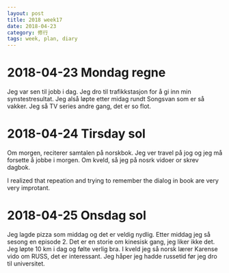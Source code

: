 ```yaml
---
layout: post
title: 2018 week17
date: 2018-04-23
category: 修行
tags: week, plan, diary
---
```

# 2018-04-23 Mondag regne

Jeg var sen til jobb i dag. Jeg dro til trafikkstasjon for å gi inn min synstestresultat.
Jeg alså løpte etter midag rundt Songsvan som er så vakker. Jeg så TV series <Sherlock Holmes> andre gang, det er so flot.

# 2018-04-24 Tirsday sol
Om morgen, reciterer samtalen på norskbok.
Jeg ver travel på jog og jeg må forsette å jobbe i morgen.
Om kveld, så jeg på nosrk vidoer or skrev dagbok.

I realized that repeation and trying to remember the dialog in book are very very improtant. 

# 2018-04-25 Onsdag sol

Jeg lagde pizza som middag og det er veldig nydlig. Etter middag jeg så <Sherlock Holmes> sesong en episode 2. Det er en storie om kinesisk gang, jeg liker ikke det.
Jeg løpte 10 km i dag og følte verlig bra. I kveld jeg så norsk lærer Karense vido om RUSS, det er interessant. Jeg håper jeg hadde russetid før jeg dro til universitet.



